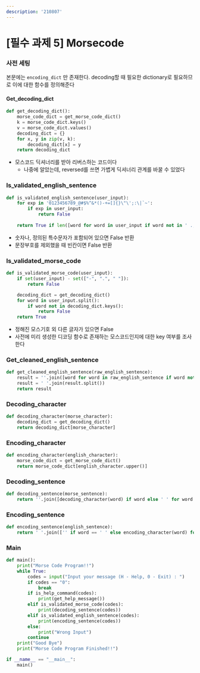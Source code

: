 ```yaml
---
description: '210807'
---
```


# \[필수 과제 5\] Morsecode

### 사전 세팅

본문에는 `encoding_dict` 만 존재한다. decoding할 때 필요한 dictionary로 필요하므로 이에 대한 함수를 정의해준다

#### Get\_decoding\_dict

```python
def get_decoding_dict():
    morse_code_dict = get_morse_code_dict()
    k = morse_code_dict.keys()
    v = morse_code_dict.values()
    decoding_dict = {}
    for x, y in zip(v, k):
        decoding_dict[x] = y
    return decoding_dict
```

* 모스코드 딕셔너리를 받아 리버스하는 코드이다
  * 나중에 알았는데, reversed를 쓰면 가볍게 딕셔너리 관계를 바꿀 수 있었다



### Is\_validated\_english\_sentence

```python
def is_validated_english_sentence(user_input):
    for exp in '0123456789_@#$%^&*()-+=[]{}\"\';:\|`~':
        if exp in user_input:
            return False
    
    return True if len([word for word in user_input if word not in ' .,!?']) else False
```

* 숫자나, 정의된 특수문자가 포함되어 있으면 False 반환
* 문장부호를 제외했을 때 빈칸이면 False 반환



### Is\_validated\_morse\_code

```python
def is_validated_morse_code(user_input):
    if set(user_input) - set(["-", ".", " "]):
        return False

    decoding_dict = get_decoding_dict()
    for word in user_input.split():
        if word not in decoding_dict.keys():
            return False
    return True
```

* 정해진 모스기호 외 다른 글자가 있으면 False
* 사전에 미리 생성한 디코딩 함수로 존재하는 모스코드인지에 대한 key 여부를 조사한다



### Get\_cleaned\_english\_sentence

```python
def get_cleaned_english_sentence(raw_english_sentence):
    result = ''.join([word for word in raw_english_sentence if word not in '.,!?'])
    result = ' '.join(result.split())
    return result
```



### Decoding\_character

```python
def decoding_character(morse_character):
    decoding_dict = get_decoding_dict()
    return decoding_dict[morse_character]
```



### Encoding\_character

```python
def encoding_character(english_character):
    morse_code_dict = get_morse_code_dict()
    return morse_code_dict[english_character.upper()]
```



### Decoding\_sentence

```python
def decoding_sentence(morse_sentence):
    return ''.join([decoding_character(word) if word else ' ' for word in morse_sentence.split(' ')])
```



### Encoding\_sentence

```python
def encoding_sentence(english_sentence):
    return ' '.join(['' if word == ' ' else encoding_character(word) for word in get_cleaned_english_sentence(english_sentence)])
```



### Main

```python
def main():
    print("Morse Code Program!!")
    while True:
        codes = input("Input your message (H - Help, 0 - Exit) : ")
        if codes == "0":
            break
        if is_help_command(codes):
            print(get_help_message())
        elif is_validated_morse_code(codes):
            print(decoding_sentence(codes))
        elif is_validated_english_sentence(codes):
            print(encoding_sentence(codes))
        else:
            print("Wrong Input")
        continue  
    print("Good Bye")
    print("Morse Code Program Finished!!")

if __name__ == "__main__":
    main()
```




